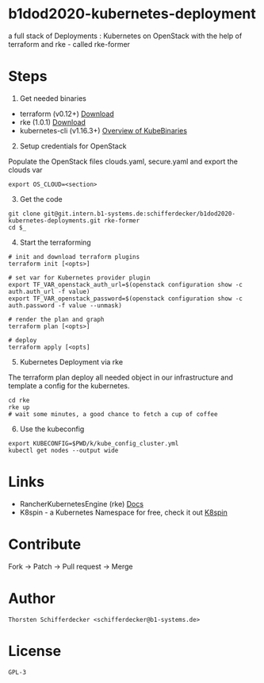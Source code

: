 # b1dod2020-kubernetes-deployment

a full stack of Deployments : Kubernetes on OpenStack with the help of terraform and rke - called rke-former

# Steps

1) Get needed binaries

- terraform (v0.12+) [Download](https://www.terraform.io/downloads.html)
- rke (1.0.1) [Download](https://github.com/rancher/rke/releases/tag/v1.0.1)
- kubernetes-cli (v1.16.3+) [Overview of KubeBinaries](https://downloadkubernetes.com)

2) Setup credentials for OpenStack

Populate the OpenStack files clouds.yaml, secure.yaml and export the clouds var

```bash=
export OS_CLOUD=<section>
```

3) Get the code

```bash=
git clone git@git.intern.b1-systems.de:schifferdecker/b1dod2020-kubernetes-deployments.git rke-former
cd $_
```

4) Start the terraforming

```
# init and download terraform plugins
terraform init [<opts>]

# set var for Kubernetes provider plugin
export TF_VAR_openstack_auth_url=$(openstack configuration show -c auth.auth_url -f value)
export TF_VAR_openstack_password=$(openstack configuration show -c auth.password -f value --unmask)

# render the plan and graph 
terraform plan [<opts>]

# deploy
terraform apply [<opts]
```

5) Kubernetes Deployment via rke

The terraform plan deploy all needed object in our infrastructure and template a config for the 
kubernetes.

```bash=
cd rke
rke up
# wait some minutes, a good chance to fetch a cup of coffee
```

6) Use the kubeconfig

```bash=
export KUBECONFIG=$PWD/k/kube_config_cluster.yml
kubectl get nodes --output wide
```

# Links

- RancherKubernetesEngine (rke) [Docs](https://rancher.com/docs/rke/latest/)
- K8spin - a Kubernetes Namespace for free, check it out [K8spin](https://k8spin.cloud/)


# Contribute

Fork -> Patch -> Pull request -> Merge

# Author

`Thorsten Schifferdecker <schifferdecker@b1-systems.de>`

# License

`GPL-3`

